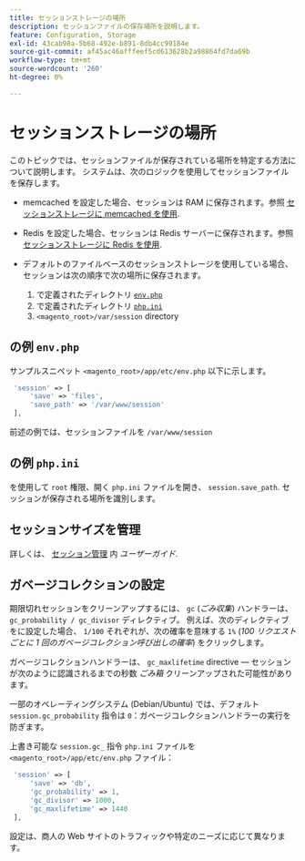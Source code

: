 ```yaml
---
title: セッションストレージの場所
description: セッションファイルの保存場所を説明します。
feature: Configuration, Storage
exl-id: 43cab98a-5b68-492e-b891-8db4cc99184e
source-git-commit: af45ac46afffeef5cd613628b2a98864fd7da69b
workflow-type: tm+mt
source-wordcount: '260'
ht-degree: 0%

---
```


# セッションストレージの場所

このトピックでは、セッションファイルが保存されている場所を特定する方法について説明します。 システムは、次のロジックを使用してセッションファイルを保存します。

- memcached を設定した場合、セッションは RAM に保存されます。参照 [セッションストレージに memcached を使用](memcached.md).
- Redis を設定した場合、セッションは Redis サーバーに保存されます。参照 [セッションストレージに Redis を使用](../cache/redis-session.md).
- デフォルトのファイルベースのセッションストレージを使用している場合、セッションは次の順序で次の場所に保存されます。

   1. で定義されたディレクトリ [`env.php`](#example-in-envphp)
   1. で定義されたディレクトリ [`php.ini`](#example-in-phpini)
   1. `<magento_root>/var/session` directory

## の例 `env.php`

サンプルスニペット `<magento_root>/app/etc/env.php` 以下に示します。

```php
 'session' => [
     'save' => 'files',
     'save_path' => '/var/www/session'
 ],
```

前述の例では、セッションファイルを `/var/www/session`

## の例 `php.ini`

を使用して `root` 権限、開く `php.ini` ファイルを開き、 `session.save_path`. セッションが保存される場所を識別します。

## セッションサイズを管理

詳しくは、 [セッション管理](https://docs.magento.com/user-guide/stores/security-session-management.html) 内 _ユーザーガイド_.

## ガベージコレクションの設定

期限切れセッションをクリーンアップするには、 `gc` (_ごみ収集_) ハンドラーは、 `gc_probability / gc_divisor` ディレクティブ。 例えば、次のディレクティブをに設定した場合、 `1/100` それぞれが、次の確率を意味する `1%` (_100 リクエストごとに 1 回のガベージコレクション呼び出しの確率_) をクリックします。

ガベージコレクションハンドラーは、 `gc_maxlifetime` directive — セッションが次のように認識されるまでの秒数 _ごみ箱_ クリーンアップされた可能性があります。

一部のオペレーティングシステム (Debian/Ubuntu) では、デフォルト `session.gc_probability` 指令は `0`：ガベージコレクションハンドラーの実行を防ぎます。

上書き可能な `session.gc_` 指令 `php.ini` ファイルを `<magento_root>/app/etc/env.php` ファイル：

```php
 'session' => [
     'save' => 'db',
     'gc_probability' => 1,
     'gc_divisor' => 1000,
     'gc_maxlifetime' => 1440
 ],
```

設定は、商人の Web サイトのトラフィックや特定のニーズに応じて異なります。
